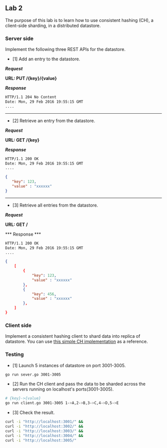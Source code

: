 ## Lab 2 

The purpose of this lab is to learn how to use consistent hashing (CH), a
client-side sharding, in a distributed datastore.


### Server side

Implement the following three REST APIs for the datastore.

* [1] Add an entry to the datastore.

***Request***

__URL: PUT /{key}/{value}__

***Response***
```sh
HTTP/1.1 204 No Content
Date: Mon, 29 Feb 2016 19:55:15 GMT
....
``` 

---
* [2] Retrieve an entry from the datastore.

***Request***

__URL: GET /{key}__

***Response***
```sh
HTTP/1.1 200 OK
Date: Mon, 29 Feb 2016 19:55:15 GMT
....
``` 
```json
{
   "key": 123,
   "value" : "xxxxxx"
}
``` 

---
* [3] Retrieve all entries from the datastore.

***Request***

__URL: GET /__

*** Response ***
```sh
HTTP/1.1 200 OK
Date: Mon, 29 Feb 2016 19:55:15 GMT
....
``` 
```json
{
    [   
        {
            "key": 123,
            "value" : "xxxxxx"
        },
        {
            "key": 456,
            "value" : "xxxxxx"
        },
    ]   
}
``` 

### Client side

Implement a consistent hashing client to shard data into replica of datastore.
You can use [this simple CH implementation](https://github.com/clohfink/RendezvousHash/blob/master/src/main/java/com/csforge/ConsistentHash.java) as a reference. 


### Testing

* [1] Launch 5 instances of datastore on port 3001-3005.

```sh
go run sever.go 3001-3005
```

* [2] Run the CH client and pass the data to be sharded across the servers running on localhost's ports(3001-3005).

```sh
# {key}->{value}
go run client.go 3001-3005 1->A,2->B,3->C,4->D,5->E
```

* [3] Check the result.

```sh
curl -i "http://localhost:3001/" &&
curl -i "http://localhost:3002/" &&
curl -i "http://localhost:3003/" &&
curl -i "http://localhost:3004/" &&
curl -i "http://localhost:3005/"
```
